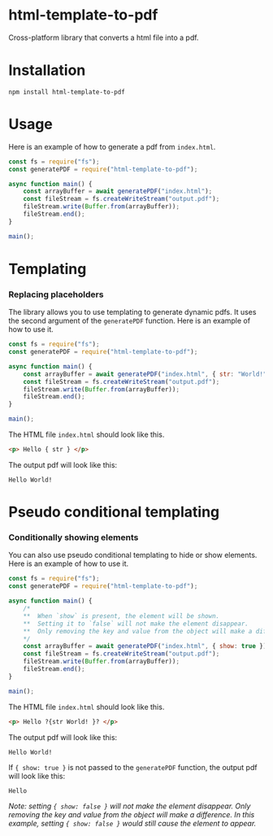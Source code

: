 # html-template-to-pdf
Cross-platform library that converts a html file into a pdf. 

# Installation
```
npm install html-template-to-pdf
```

# Usage
Here is an example of how to generate a pdf from `index.html`.

```javascript
const fs = require("fs");
const generatePDF = require("html-template-to-pdf");

async function main() {
    const arrayBuffer = await generatePDF("index.html");    
    const fileStream = fs.createWriteStream("output.pdf");
    fileStream.write(Buffer.from(arrayBuffer));
    fileStream.end();
}

main();
```

# Templating
### Replacing placeholders
The library allows you to use templating to generate dynamic pdfs. It uses the second argument of the `generatePDF` function. Here is an example of how to use it.

```javascript
const fs = require("fs");
const generatePDF = require("html-template-to-pdf");

async function main() {
    const arrayBuffer = await generatePDF("index.html", { str: "World!" });    
    const fileStream = fs.createWriteStream("output.pdf");
    fileStream.write(Buffer.from(arrayBuffer));
    fileStream.end();
}

main();
```

The HTML file `index.html` should look like this.

```html
<p> Hello { str } </p>
```

The output pdf will look like this:
```
Hello World!
```


# Pseudo conditional templating
### Conditionally showing elements
You can also use pseudo conditional templating to hide or show elements. Here is an example of how to use it.

```javascript
const fs = require("fs");
const generatePDF = require("html-template-to-pdf");

async function main() {
    /* 
    **  When `show` is present, the element will be shown.
    **  Setting it to `false` will not make the element disappear.
    **  Only removing the key and value from the object will make a difference.
    */
    const arrayBuffer = await generatePDF("index.html", { show: true });    
    const fileStream = fs.createWriteStream("output.pdf");
    fileStream.write(Buffer.from(arrayBuffer));
    fileStream.end();
}

main();
```

The HTML file `index.html` should look like this.

```html
<p> Hello ?{str World! }? </p>
```

The output pdf will look like this:
```
Hello World!
```

If `{ show: true }` is not passed to the `generatePDF` function, the output pdf will look like this:
```
Hello
```
<i>Note: setting `{ show: false }` will not make the element disappear. Only removing the key and value from the object will make a difference. In this example, setting `{ show: false }` would still cause the element to appear.</i>